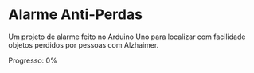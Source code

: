 # Alarme Anti-Perdas

Um projeto de alarme feito no Arduino Uno para localizar com facilidade objetos perdidos por pessoas com Alzhaimer.

Progresso: 0%
